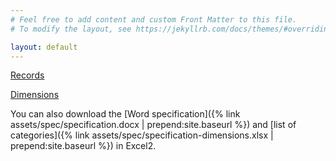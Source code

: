 ```yaml
---
# Feel free to add content and custom Front Matter to this file.
# To modify the layout, see https://jekyllrb.com/docs/themes/#overriding-theme-defaults

layout: default
---
```


[Records](./records)

[Dimensions](./dimensions)

You can also download the [Word specification]({% link assets/spec/specification.docx | prepend:site.baseurl %}) and 
[list of categories]({% link assets/spec/specification-dimensions.xlsx | prepend:site.baseurl %}) in Excel2.
